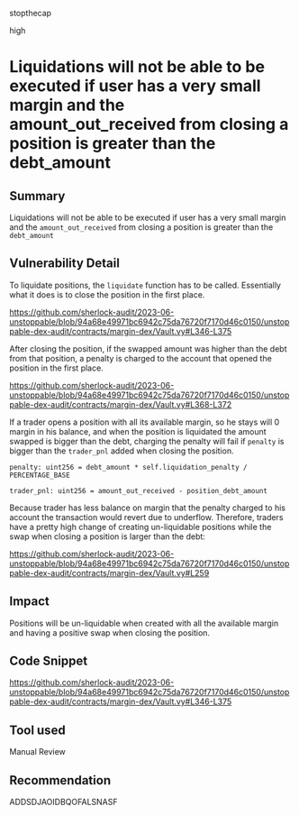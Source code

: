 stopthecap

high

# Liquidations will not be able to be executed if user has a very small margin and the amount_out_received from closing a position is greater than the debt_amount

## Summary
Liquidations will not be able to be executed if user has a very small margin and the `amount_out_received` from closing a position is greater than the `debt_amount`

## Vulnerability Detail

To liquidate positions, the `liquidate` function has to be called. Essentially what it does is to close the position in the first place.

https://github.com/sherlock-audit/2023-06-unstoppable/blob/94a68e49971bc6942c75da76720f7170d46c0150/unstoppable-dex-audit/contracts/margin-dex/Vault.vy#L346-L375

After closing the position, if the swapped amount was higher than the debt from that position, a penalty is charged to the account that opened the position in the first place.

https://github.com/sherlock-audit/2023-06-unstoppable/blob/94a68e49971bc6942c75da76720f7170d46c0150/unstoppable-dex-audit/contracts/margin-dex/Vault.vy#L368-L372

If a trader opens a position with all its available margin, so he stays will 0 margin in his balance, and when the position is liquidated the amount swapped is bigger than the debt, charging the penalty will fail if `penalty` is bigger than the `trader_pnl` added when closing the position.

```solidity
penalty: uint256 = debt_amount * self.liquidation_penalty / PERCENTAGE_BASE

trader_pnl: uint256 = amount_out_received - position_debt_amount
```


Because trader has less balance on margin that the penalty charged to his account the transaction would revert due to underflow. Therefore, traders have a pretty high change of creating un-liquidable positions while the swap when closing a position is larger than the debt:

https://github.com/sherlock-audit/2023-06-unstoppable/blob/94a68e49971bc6942c75da76720f7170d46c0150/unstoppable-dex-audit/contracts/margin-dex/Vault.vy#L259
## Impact
Positions will be un-liquidable when created with all the available margin and having a positive swap when closing the position.

## Code Snippet
https://github.com/sherlock-audit/2023-06-unstoppable/blob/94a68e49971bc6942c75da76720f7170d46c0150/unstoppable-dex-audit/contracts/margin-dex/Vault.vy#L346-L375
## Tool used

Manual Review

## Recommendation
ADDSDJAOIDBQOFALSNASF 